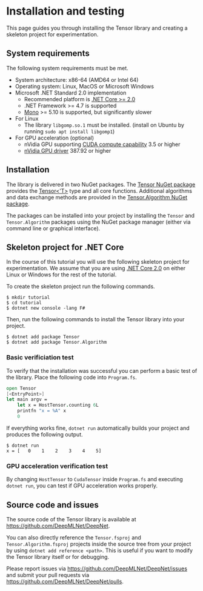 # Installation and testing

This page guides you through installing the Tensor library and creating a skeleton project for experimentation.

## System requirements

The following system requirements must be met.

* System architecture: x86-64 (AMD64 or Intel 64)
* Operating system: Linux, MacOS or Microsoft Windows
* Microsoft .NET Standard 2.0 implementation
  * Recommended platform is [.NET Core >= 2.0](https://www.microsoft.com/net/learn/get-started)
  * .NET Framework >= 4.7 is supported
  * [Mono](https://www.mono-project.com/download/stable/) >= 5.10 is supported, but significantly slower
* For Linux
  * The library `libgomp.so.1` must be installed. (install on Ubuntu by running `sudo apt install libgomp1`)
* For GPU acceleration (optional)
  * nVidia GPU supporting [CUDA compute capability](https://developer.nvidia.com/cuda-gpus) 3.5 or higher
  * [nVidia GPU driver](http://www.nvidia.com/Download/index.aspx) 387.92 or higher

## Installation

The library is delivered in two NuGet packages.
The [Tensor NuGet package](https://www.nuget.org/packages/Tensor) provides the [Tensor<'T>](xref:Tensor.Tensor`1) type and all core functions.
Additional algorithms and data exchange methods are provided in the [Tensor.Algorithm NuGet package](https://www.nuget.org/packages/Tensor.Algorithm).

The packages can be installed into your project by installing the `Tensor` and `Tensor.Algorithm` packages using the NuGet package manager (either via command line or graphical interface).

## Skeleton project for .NET Core

In the course of this tutorial you will use the following skeleton project for experimentation.
We assume that you are using [.NET Core 2.0](https://www.microsoft.com/net/learn/get-started) on either Linux or Windows for the rest of the tutorial.

To create the skeleton project run the following commands.
```
$ mkdir tutorial
$ cd tutorial
$ dotnet new console -lang F#
```

Then, run the following commands to install the Tensor library into your project.
```
$ dotnet add package Tensor
$ dotnet add package Tensor.Algorithm
```

### Basic verificiation test

To verify that the installation was successful you can perform a basic test of the library.
Place the following code into `Program.fs`.
```fsharp
open Tensor
[<EntryPoint>]
let main argv =
    let x = HostTensor.counting 6L
    printfn "x = %A" x
    0
```
If everything works fine, `dotnet run` automatically builds your project and produces the following output.
```
$ dotnet run
x = [   0    1    2    3    4    5]
```

### GPU acceleration verification test

By changing `HostTensor` to `CudaTensor` inside `Program.fs` and executing `dotnet run`, you can test if GPU acceleration works properly.

## Source code and issues

The source code of the Tensor library is available at <https://github.com/DeepMLNet/DeepNet>.

You can also directly reference the `Tensor.fsproj` and `Tensor.Algorithm.fsproj` projects inside the source tree from your project by using `dotnet add reference <path>`.
This is useful if you want to modify the Tensor library itself or for debugging.

Please report issues via <https://github.com/DeepMLNet/DeepNet/issues> and submit your pull requests via <https://github.com/DeepMLNet/DeepNet/pulls>.
